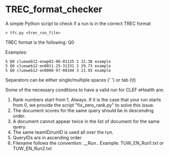 # TREC_format_checker
A simple Python script to check if a run is in the correct TREC format


```
> tfc.py <trec_run_file>
```

TREC format is the following:
<queryID> Q0 <docname> <rank> <score> <teamID>

Examples:
```
5 Q0 clueweb12-enwp02-06-01125 1 32.38 example
5 Q0 clueweb12-en0011-25-31331 2 29.73 example
5 Q0 clueweb12-en0006-97-08104 3 21.93 example
```

Separators can be either single/multiple spaces (' ') or tab (\t)


Some of the necessary conditions to have a valid run for CLEF eHealth are:

1. Rank numbers start from 1. Always. If it is the case that your run starts from 0, we provide the script  "fix_zero_rank.py" to solve this issue.
2. The document scores for the same query should be in descending order.
3. A document cannot appear twice in the list of document for the same query.
4. The same teamID/runID is used all over the run.
5. QueryIDs are in ascending order
6. Filename follows the convention: <TeamName>_<QueryLanguage>_Run<RunNumber>.<FileFormat>. Example: TUW_EN_Run1.txt or TUW_EN_Run2.txt
